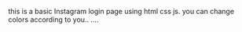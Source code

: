 this is a basic Instagram login page using html css js. 
you can change colors according to you.. .... 
